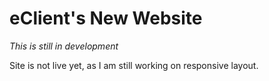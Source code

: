 # eClient's New Website

*This is still in development*

Site is not live yet, as I am still working on responsive layout.

